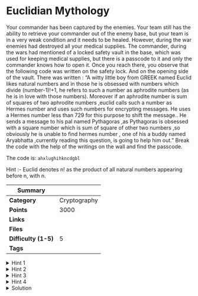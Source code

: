 # Euclidian Mythology

Your commander has been captured by the enemies. Your team still has the ability to retrieve your commander out of the enemy base, but your team is in a very weak condition and it needs to be healed. However, during the war enemies had destroyed all your medical supplies. The commander, during the wars had mentioned of a locked safety vault in the base, which was used for keeping medical supplies, but there is a passcode to it and only the commander knows how to open it. Once you reach there, you observe that the following code was written on the safety lock. And on the opening side of the vault. There was written : “A witty little boy from GREEK named Euclid likes natural numbers and in those he is obsessed with numbers which divide (number-1)!+1, he refers to such a number as aphrodite numbers (as he is in love with those numbers). Moreover if an aphrodite number is sum of squares of two aphrodite numbers ,euclid calls such a number as Hermes number and uses such numbers for encrypting messages. He uses a Hermes number less than 729 for this purpose to shift the message.. He sends a message to his pal named Pythagoras ,as Pythagoras is obsessed with a square number which is sum of square of other two numbers ,so obviously he is unable to find hermes number , one of his a buddy named Aryabhatta ,currently reading this question, is going to help him out.” Break the code with the help of the writings on the wall and find the passcode.

The code is: `ahxlughihkncdgbl`

Hint :- Euclid denotes n! as the product of all natural numbers appearing before n, with n.

| Summary              |              |
| -------------------- | ------------ |
| **Category**         | Cryptography |
| **Points**           | 3000         |
| **Links**            |              |
| **Files**            |              |
| **Difficulty (1-5)** | 5            |
| **Tags**             |              |

<details>
  <summary>Hint 1</summary>
Aphrodite numbers are nothing but Prime numbers defined by wilson's theorem.
</details>

<details>
  <summary>Hint 2</summary>
Hermes numbers are prime numbers which are sum of square of other prime numbers which should be less than 729.
</details>

<details>
  <summary>Hint 3</summary>
We will also need help from ROT.
</details>

<details>
  <summary>Hint 4</summary>
Euclid is obsessed with prime indices.
</details>

<details>
<summary>Solution</summary>
  
### Follow the process below.

Mentioned aphrodite numbers are nothing but Prime numbers defined by wilson's theorem,
Hermes numbers are prime numbers which are sum of square of other prime numbers,so
basically there are Hermens numbers lesser than 729 which are 13,29,53,173,293.
<br/>13=2**2+3**2
<br/>29=2**2+5**2
<br/>53=2**2+7**2

(Observe that Hermens numbers can only be formed with help of 2)
So Euclid uses Hermens numbers for encrypting (shift cipher==ROT cipher) .I choose 29,
player has to go through these numbers for decrypting like ROT13,ROT29,ROT53 .then also he
has to choose alphabets appearing at prime index as Euclid is obsessed with prime numbers ,
Euclid likes natural number indexing starts from 1.Player chooses alphabets which are at index
2,3,5,7,11… manually and gets the flag after decrypting the message with ROT29==ROT3

<details>
<summary>Disclose answer ?</summary>

```copy
CTF{eureka}
```

</details>

</details>
